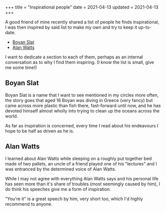 +++
title = "Inspirational people"
date = 2021-04-13
updated = 2021-04-13
+++

A good friend of mine recently shared a list of people he finds inspirational,
I was then inspired by said list to make my own and try to keep it up-to-date.

* [Boyan Slat](#boyan-slat)
* [Alan Watts](#alan-watts)

I want to dedicate a section to each of them, perhaps as an internal conversation
as to why I find them inspiring. (I know the list is small, give me some time!)

## Boyan Slat

Boyan Slat is a name that I want to see mentioned in my circles more often, the
story goes that aged 16 Boyan was diving in Greece (very fancy) but came across
more plastic than fish there, fast-forward until now, and he has devoted himself
almost wholly into trying to clean up the oceans across the world.

As far as inspiration is concerned, every time I read about his endeavours I hope
to be half as driven as he is.

## Alan Watts

I learned about Alan Watts while sleeping on a roughly put together bed made of
two pallets, an uncle of a friend played one of his "lectures" and I was
entranced by the determined voice of Alan Watts.

While I may not agree with everything Alan Watts says and his personal life has
seen more than it's share of troubles (most seemingly caused by him), I do
think his speeches give me a form of inspiration. 

"You're it" is a great speech by him, very short too, which I'd highly
recommend to anyone.



